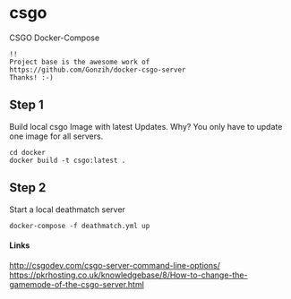 # csgo
CSGO Docker-Compose

```
!! 
Project base is the awesome work of
https://github.com/Gonzih/docker-csgo-server
Thanks! :-)
```

## Step 1

Build local csgo Image with latest Updates. Why? You only have to update one image for all servers.

```
cd docker
docker build -t csgo:latest .
```

## Step 2

Start a local deathmatch server

```
docker-compose -f deathmatch.yml up
```


#### Links
http://csgodev.com/csgo-server-command-line-options/
https://pkrhosting.co.uk/knowledgebase/8/How-to-change-the-gamemode-of-the-csgo-server.html
